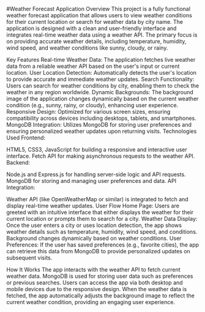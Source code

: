 #Weather Forecast Application
Overview
This project is a fully functional weather forecast application that allows users to view weather conditions for their current location or search for weather data by city name. The application is designed with a clean and user-friendly interface and integrates real-time weather data using a weather API. The primary focus is on providing accurate weather details, including temperature, humidity, wind speed, and weather conditions like sunny, cloudy, or rainy.

Key Features
Real-time Weather Data: The application fetches live weather data from a reliable weather API based on the user's input or current location.
User Location Detection: Automatically detects the user's location to provide accurate and immediate weather updates.
Search Functionality: Users can search for weather conditions by city, enabling them to check the weather in any region worldwide.
Dynamic Backgrounds: The background image of the application changes dynamically based on the current weather condition (e.g., sunny, rainy, or cloudy), enhancing user experience.
Responsive Design: Optimized for various screen sizes, ensuring compatibility across devices including desktops, tablets, and smartphones.
MongoDB Integration: Utilizes MongoDB for storing user preferences and ensuring personalized weather updates upon returning visits.
Technologies Used
Frontend:

HTML5, CSS3, JavaScript for building a responsive and interactive user interface.
Fetch API for making asynchronous requests to the weather API.
Backend:

Node.js and Express.js for handling server-side logic and API requests.
MongoDB for storing and managing user preferences and data.
API Integration:

Weather API (like OpenWeatherMap or similar) is integrated to fetch and display real-time weather updates.
User Flow
Home Page: Users are greeted with an intuitive interface that either displays the weather for their current location or prompts them to search for a city.
Weather Data Display: Once the user enters a city or uses location detection, the app shows weather details such as temperature, humidity, wind speed, and conditions. Background changes dynamically based on weather conditions.
User Preferences: If the user has saved preferences (e.g., favorite cities), the app can retrieve this data from MongoDB to provide personalized updates on subsequent visits.

How It Works
The app interacts with the weather API to fetch current weather data.
MongoDB is used for storing user data such as preferences or previous searches.
Users can access the app via both desktop and mobile devices due to the responsive design.
When the weather data is fetched, the app automatically adjusts the background image to reflect the current weather condition, providing an engaging user experience.

